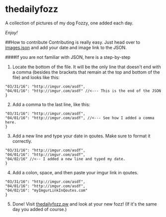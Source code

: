 # thedailyfozz
A collection of pictures of my dog Fozzy, one added each day.

*Enjoy!*


##How to contribute
Contributing is really easy. Just head over to [images.json](https://github.com/samkcarlile/thedailyfozz/blob/gh-pages/images.json) and add your date and image link
to the JSON.

####If you are not familiar with JSON, here is a step-by-step

1. Locate the bottom of the file. It will be the only line that doesn't end with a comma (besides the brackets that remain at the top and bottom of the file) and looks like this:
```
"03/31/16": "http://imgur.com/asdf",
"04/01/16": "http://imgur.com/asdf" //<--- This is the end of the JSON
}
```
2. Add a comma to the last line, like this:
```
"03/31/16": "http://imgur.com/asdf",
"04/01/16": "http://imgur.com/asdf", //<--- See how I added a comma here.
}
```
3. Add a new line and type your date in qoutes. Make sure to format it correctly.
```
"03/31/16": "http://imgur.com/asdf",
"04/01/16": "http://imgur.com/asdf",
"04/02/16" //<-- I added a new line and typed my date.
}
```
4. Add a colon, space, and then paste your imgur link in qoutes.
```
"03/31/16": "http://imgur.com/asdf",
"04/01/16": "http://imgur.com/asdf",
"04/02/16": "myImgurLinkInQoutes.com"
}
```
5. Done! Visit [thedailyfozz.pw](http://thedailyfozz.pw) and look at your new fozz! (If it's the same day you added of course.)
